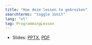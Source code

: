 ```yaml
---
title: "Hoe deze lessen te gebruiken"
searchterms: "toggle 1Unit"
lang: "nl"
tag: ProgrammingLesson
---
```

 <ul>
 <li class="ng-binding">Slides:
 <a href="ProgrammingLessons/HoeDezeLessenTeGebruiken.pptx">PPTX</a>,
 <a href="ProgrammingLessons/HoeDezeLessenTeGebruiken.pdf">PDF</a>
 </li>
 </ul>
